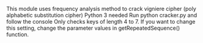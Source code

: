 This module uses frequency analysis method to crack vigniere cipher (poly alphabetic substitution cipher)
Python 3 needed
Run
python cracker.py
and follow the console
Only checks keys of length 4 to 7. If you want to change this setting, change the parameter values
in getRepeatedSequence() function.
